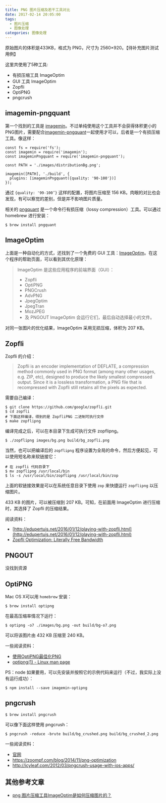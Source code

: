 ```yaml
---
title: PNG 图片压缩及若干工具对比
date: 2017-02-14 20:05:00
tags:
  - 图片压缩
  - 图像处理
categories: 图像处理
---
```


原始图片的体积是433KB，格式为 PNG，尺寸为 2560×920。【待补充图片测试用例】

这里共使用了5种工具:

+ 有损压缩工具 ImageOptim
+ GUI 工具 ImageOptim
+ Zopfli
+ OptiPNG
+ pngcrush

<!-- more -->

## imagemin-pngquant

第一个找到的工具是 [imagemin](https://github.com/imagemin/imagemin)。不过单纯使用这个工具并不会获得体积更小的PNG图片，需要配合[imagemin-pngquant](https://github.com/imagemin/imagemin-pngquant)一起使用才可以，后者是一个有损压缩工具。像这样：

```
const fs = require('fs');
const imagemin = require('imagemin');
const imageminPngquant = require('imagemin-pngquant');

const PATH = './images/distributionBg.png';

imagemin([PATH], './build', {
  plugins: [imageminPngquant({quality: '90-100'})]
});
```

通过 `{quality: '99-100’}` 这样的配置，将图片压缩至 156 KB。肉眼的对比也会发现，有可以察觉的差别，但是并不影响图片质量。

相关的 [pngquant](https://pngquant.org/) 是一个命令行有损压缩（lossy compression）工具。可以通过 homebrew 进行安装：

```
$ brew install pngquant
```

## ImageOptim

上面是一种自动化的方式，还找到了一个免费的 GUI 工具：[ImageOptim](https://imageoptim.com/howto.html)。在这个程序的帮助页面，可以看到其优化原理：

> ImageOptim 是这些应用程序的前端界面（GUI）：
> 
> * Zopfli
> * OptiPNG
> * PNGCrush
> * AdvPNG
> * JpegOptim
> * JpegTran
> * MozJPEG
> * 及 PNGOUT
> ImageOptim 会运行它们，最后自动选择最小的文件。

对同一张图片的优化结果，ImageOptim 采用无损压缩，体积为 207 KB。

## Zopfli

Zopfli 的介绍：

> Zopfli is an encoder implementation of DEFLATE, a compression method commonly used in PNG format (among many other usages, e.g. ZIP, etc), designed to produce the likely smallest compressed output. Since it is a lossless transformation, a PNG file that is recompressed with Zopfli still retains all the pixels as expected.

需要自己编译：

```
$ git clone https://github.com/google/zopfli.git
$ cd zopfli
# 下面这样编译，得到的是 ZopfliPNG 二进制可执行文件
$ make zopflipng
```

编译完成之后，可以在本目录下生成可执行文件 zopflipng。

```
$ ./zopflipng images/bg.png build/bg_zopfli.png
```

当然，也可以把编译后的 `zopflipng` 程序设置为全局的命令，然后方便起见，可以使用短名称来软链接它：

```
# 在 zopfli 代码目录下
$ mv zopflipng /usr/local/bin
$ ls -s /usr/local/bin/zopflipng /usr/local/bin/zop
```

上面的软链接效果是可以在系统任意目录下使用 `zop` 来快捷运行 `zopflipng` 以压缩图片。

433 KB 的图片，可以被压缩到 207 KB。可知，在前面用 ImageOptim 进行压缩时，其选择了 Zopfli 的压缩结果。

阅读资料：

+ [http://edupertuis.net/2016/01/12/playing-with-zopfli.html](http://edupertuis.net/2016/01/12/playing-with-zopfli.html)
+ [Zopfli Optimization: Literally Free Bandwidth](https://blog.codinghorror.com/zopfli-optimization-literally-free-bandwidth/)

## PNGOUT

没找到资源

## OptiPNG

Mac OS X可以用 `homebrew` 安装：

```
$ brew install optipng
```

在最高压缩率情况下运行：

```
$ optipng -o7 ./images/bg.png -out build/bg-o7.png
```

可以将该图片由 432 KB 压缩至 240 KB。

一些阅读资料：

+ [使用OptiPNG最佳化PNG](http://blog.roachking.net/blog/2013/01/30/optimization-with-optipng/)
+ [optipng(1) - Linux man page](https://linux.die.net/man/1/optipng)

PS：node 如果要用，可以先安装并按照它的示例代码来运行（不过，我实际上没有运行成功）：

```
$ npm install --save imagemin-optipng
```

## pngcrush

```
$ brew install pngcrush
```

可以像下面这样使用 pngcrush：

```
$ pngcrush -reduce -brute build/bg_crushed.png build/bg_crushed_2.png
```

一些阅读资料：

+ [官网](http://pngcrush.com/)
+ https://zoompf.com/blog/2014/11/png-optimization
+ http://icyleaf.com/2012/03/pngcrush-usage-with-ios-apps/


## 其他参考文章

+ [png 图片压缩工具ImageOptim是如何压缩图片的？](https://www.zhihu.com/question/23752454)

